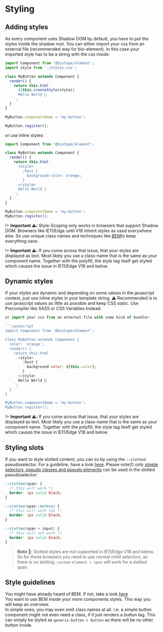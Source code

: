 # Styling

## Adding styles
As every component uses Shadow DOM by default, you have to put the styles inside the shadow root. You can either import your css from an external file (recommended way for bio-element). In this case your imported style has to be a string with the css inside:

```js
import Component from '@biotope/element';
import style from './styles.css';

class MyButton extends Component {
  render() {
    return this.html`
      ${this.createStyle(style)}
      Hello World 🐤
    `;
  }
}

MyButton.componentName = 'my-button';

MyButton.register();
```

or use inline styles:

```js
import Component from '@biotope/element';

class MyButton extends Component {
  render() {
    return this.html`
      <style>
        :host {
          background-color: orange;
        }
      </style>
      Hello World 🐤
    `;
  }
}

MyButton.componentName = 'my-button';
MyButton.register();
```

!> __Important ⚠️:__ Style-Scoping only works in browsers that support Shadow DOM. Browsers like IE11/Edge until V18 inherit styles as used everywhere else. So use unique class names and techniques like [BEM](http://getbem.com)to keep everything sane.

!> __Important ⚠️:__ If you come across that issue, that your styles are displayed as text. Most likely you use a class-name that is the same as your component name. Together with the polyfill, the style tag itself get styled which causes the issue in IE11/Edge V18 and below.

## Dynamic styles
If your styles are dynamic and depending on some values in the javascript context, just use inline styles in your template string. ⚠️ Recommended is to use javascript values as little as possible and keep CSS static. Use Precompiler like SASS or CSS Variables instead.

```js
or import your css from an external file with some kind of bundler:

```javascript
import Component from '@biotope/element';

class MyButton extends Component {
  color: 'orange';
  render() {
    return this.html`
      <style>
        :host {
          background-color: ${this.color};
        }
      </style>
      Hello World 🐤
    `;
  }
}

MyButton.componentName = 'my-button';
MyButton.register();
```

!> __Important ⚠️:__ If you come across that issue, that your styles are displayed as text. Most likely you use a class-name that is the same as your component name. Together with the polyfill, the style tag itself get styled which causes the issue in IE11/Edge V18 and below.

## Styling slots
If you want to style slotted content, you can so by using the `::slotted` pseudoselector. For a guideline, have a look [here](https://developer.mozilla.org/en-US/docs/Web/CSS/::slotted). Please note(!) only [simple selectors, pseudo classes and pseudo elements](https://developer.mozilla.org/en-US/docs/Web/CSS/CSS_Selectors) can be used in the slotted pseudoselector:
```css
::slotted(span) {
  /* this will work */
  border: 1px solid black;
}

::slotted(span::before) {
  /* this will work too */
  border: 1px solid black;
}

::slotted(span + input) {
  /* this will not work */
  border: 1px solid black;
}
```
> __Note 📝:__ Slotted styles are not supported in IE11/Edge V18 and below. So for these browsers you need to use normal child selectors, as there is no slotting. `custom-element > span` will work for a slotted span.

## Style guidelines
You might have already heard of BEM. If not, take a look [here](http://getbem.com/introduction/)  
You want to use BEM inside your more components styles. This way you will keep an overview.  
In simple ones, you may even omit class names at all. I.e. a simple button component might not even need a class, if it just renders a button tag. This can simply be styled as `generic-button > button` as there will be no other button inside.
